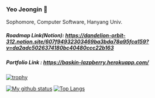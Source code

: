 ### Yeo Jeongin 👋

Sophomore, Computer Software, Hanyang Univ.

##### Roadmap Link(Notion): https://dandelion-orbit-312.notion.site/607f94932303469ba3bda78a95fca159?v=da2adc5026374180bc40480ccc22b163
##### Portfolio Link : https://baskin-lazpberry.herokuapp.com/
[![trophy](https://github-profile-trophy.vercel.app/?username=Baskin-Lazpberry&theme=chalk&row=2&column=4)](https://github.com/ryo-ma/github-profile-trophy)


[![My github status](https://github-readme-stats.vercel.app/api?username=Baskin-Lazpberry&show_icons=true&hide_border=true)](https://github.com/Baskin-Lazpberry)
[![Top Langs](https://github-readme-stats.vercel.app/api/top-langs/?username=Baskin-Lazpberry&hide_border=true&layout=compact)](https://github.com/Baskin-Lazpberry)
<!--
**Baskin-Lazpberry/Baskin-Lazpberry** is a ✨ _special_ ✨ repository because its `README.md` (this file) appears on your GitHub profile.

Here are some ideas to get you started:

- 🔭 I’m currently working on ...
- 🌱 I’m currently learning ...
- 👯 I’m looking to collaborate on ...
- 🤔 I’m looking for help with ...
- 💬 Ask me about ...
- 📫 How to reach me: ...
- 😄 Pronouns: ...
- ⚡ Fun fact: ...
-->
